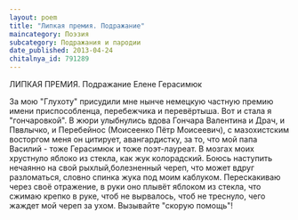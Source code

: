 ```yaml
---
layout: poem
title: "Липкая премия. Подражание"
maincategory: Поэзия
subcategory: Подражания и пародии
date_published: 2013-04-24
chitalnya_id: 791289
---
```




ЛИПКАЯ ПРЕМИЯ. 
Подражание Елене Герасимюк

За мою "Глухоту"
присудили мне нынче
немецкую частную премию
имени приспособленца,
перебежчика и перевёртыша.
Вот и стала я "гончаровкой".
В жюри улыбнулись
вдова Гончара Валентина
и Драч, и Пввлычко,
и Перебейнос 
(Моисеенко Пётр Моисеевич),
с мазохистским восторгом
меня он цитирует, авангардистку,
за то, что мой папа Василий -
тоже Герасимюк
и тоже поэт-лауреат.
В мозгах моих хрустнуло яблоко
из стекла, как жук колорадский.
Боюсь наступить нечаянно
на свой рыхлый,болезненный череп,
что может вдруг разломаться,
словно спинка жука под моим каблуком.
Перескакиваю через своё отражение,
в руки оно плывёт 
яблоком из стекла,
что сжимаю крепко в руке,
чтоб не вырвалось,
чтоб не треснуло,
чего жаждет мой череп за ухом.
Вызывайте "скорую помощь"!






